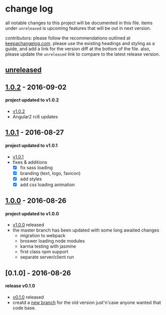 # change log
all notable changes to this project will be documented in this file. items under `unreleased` is upcoming features that will be out in next version.

contributors: please follow the recommendations outlined at [keepachangelog.com](http://keepachangelog.com/). please use the existing headings and styling as a guide, and add a link for the version diff at the bottom of the file. also, please update the `unreleased` link to compare to the latest release version.
## [unreleased]

## [1.0.2] - 2016-09-02
#### project updated to v1.0.2
- [v1.0.2](https://github.com/borysn/spring-boot-angular2/releases/tag/1.0.2)
- Angular2 rc6 updates

## [1.0.1] - 2016-08-27
#### project updated to v1.0.1
- [v1.0.1](https://github.com/borysn/spring-boot-angular2/releases/tag/1.0.1)
- fixes & additions
    - [x] fix sass loading
    - [x] branding (text, logo, favicon)
    - [x] add styles
    - [x] add css loading animation

## [1.0.0] - 2016-08-26
#### project updated to v1.0.0
- [v1.0.0](https://github.com/borysn/spring-boot-angular2/releases/tag/1.0.0) released
- the master branch has been updated with some long awaited changes
    - migration to webpack
    - broswer loading node modules
    - karma testing with jasmine
    - first class npm support
    - separate server/client run

## [0.1.0] - 2016-08-26
#### release v0.1.0
- [v0.1.0](https://github.com/borysn/spring-boot-angular2/releases/tag/0.1.0) released
- creatd a [new branch](https://github.com/borysn/spring-boot-angular2/tree/old-version) for the old version just'n'case anyone wanted that code base.
    
[Unreleased]: https://github.com/borysn/spring-boot-angular2/compare/1.0.2...master
[1.0.2]: https://github.com/borysn/spring-boot-angular2/compare/1.0.1...1.0.2
[1.0.1]: https://github.com/borysn/spring-boot-angular2/compare/1.0.0...1.0.1
[1.0.0]: https://github.com/borysn/spring-boot-angular2/compare/0.1.0...1.0.0